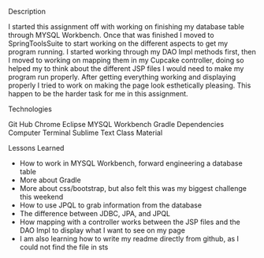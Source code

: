 Description

I started this assignment off with working on finishing my database table through MYSQL Workbench. Once that was finished I moved to SpringToolsSuite to start working on the different aspects to get my program running. I started working through my DAO Impl methods first, then I moved to working on mapping them in my Cupcake controller, doing so helped my to think about the different JSP files I would need to make my program run properly. After getting everything working and displaying properly I tried to work on making the page look esthetically pleasing. This happen to be the harder task for me in this assignment. 

Technologies

Git Hub
Chrome
Eclipse
MYSQL Workbench
Gradle Dependencies
Computer Terminal
Sublime Text
Class Material



Lessons Learned

- How to work in MYSQL Workbench, forward engineering a database table
- More about Gradle
- More about css/bootstrap, but also felt this was my biggest challenge this weekend
- How to use JPQL to grab information from the database
- The difference between JDBC, JPA, and JPQL
- How mapping with a controller works between the JSP files and the DAO Impl to display what I want to see on my page
- I am also learning how to write my readme directly from github, as I could not find the file in sts

